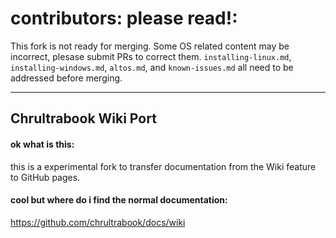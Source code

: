 # contributors: please read!:
This fork is not ready for merging. Some OS related content may be incorrect, plesase submit PRs to correct them. `installing-linux.md`, `installing-windows.md`, `altos.md`, and `known-issues.md` all need to be addressed before merging.

-----

## Chrultrabook Wiki Port

#### ok what is this:
this is a experimental fork to transfer documentation from the Wiki feature to GitHub pages.

#### cool but where do i find the normal documentation:
https://github.com/chrultrabook/docs/wiki
